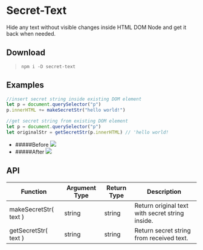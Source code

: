 # Secret-Text

Hide any text without visible changes inside HTML DOM Node and get it back when needed.

## Download

> `npm i -D secret-text`

## Examples

```javascript
//insert secret string inside existing DOM element
let p = document.querySelector("p")
p.innerHTML += makeSecretStr("hello world!")

//get secret string from existing DOM element
let p = document.querySelector("p")
let originalStr = getSecretStr(p.innerHTML) // 'hello world!
```

- #####Before
  ![](https://drive.google.com/uc?export=view&id=132PVwfa39jIjr6HSEWSPI_xI0Y8lCPlX)
- #####After
  ![](https://drive.google.com/uc?export=view&id=1my4kyhM51xePe4_otAilH6Xz-SKF4I_Q)

## API

| Function              | Argument Type | Return Type | Description                                     |
| --------------------- | ------------- | ----------- | ----------------------------------------------- |
| makeSecretStr( text ) | string        | string      | Return original text with secret string inside. |
| getSecretStr( text )  | string        | string      | Return secret string from received text.        |
